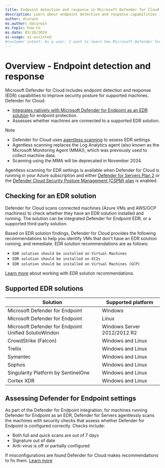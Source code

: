 ```yaml
---
title: Endpoint detection and response in Microsoft Defender for Cloud
description: Learn about endpoint detection and response capabilities in Microsoft Defender for Cloud
author: dcurwin
ms.author: dacurwin
ms.topic: how-to
ms.date: 03/18/2024
ai-usage: ai-assisted
#customer intent: As a user, I want to learn how Microsoft Defender for Cloud can help me to protect enterprise endpoints, improve endpoint posture, and respond to security threats.
---
```


# Overview - Endpoint detection and response

Microsoft Defender for Cloud includes endpoint detection and response (EDR) capabilities to improve security posture for supported machines. Defender for Cloud:

- [Integrates natively with Microsoft Defender for Endpoint as an EDR solution](integration-defender-for-endpoint.md) for endpoint protection. 
- Assesses whether machines are connected to a supported EDR solution.


> [!NOTE]
> - Defender for Cloud uses [agentless scanning](concept-agentless-data-collection.md) to assess EDR settings.
> - Agentless scanning replaces the Log Analytics agent (also known as the Microsoft Monitoring Agent (MMA)), which was previously used to collect machine data.
> - Scanning using the MMA will be deprecated in November 2024.


Agentless scanning for EDR settings is available when Defender for Cloud is running in your Azure subscription and either [Defender for Servers Plan 2](tutorial-enable-servers-plan.md) or the [Defender Cloud Security Posture Management (CSPM) plan](tutorial-enable-cspm-plan.md) is enabled. 

## Checking for an EDR solution

Defender for Cloud scans connected machines (Azure VMs and AWS/GCP machines) to check whether they have an EDR solution installed and running. The solution can be integrated Defender for Endpoint EDR, or a supported third-party solution.

Based on EDR solution findings, Defender for Cloud provides the following recommendations to help you identify VMs that don't have an EDR solution running, and remediate. EDR solution recommendations are as follows:

- `EDR solution should be installed on Virtual Machines`
- `EDR solution should be installed on EC2s`
- `EDR solution should be installed on Virtual Machines (GCP)`

[Learn more](endpoint-detection-response-solution-recommendations.md) about working with EDR solution recommendations.


## Supported EDR solutions

**Solution** | **Supported platform**
--- | ---
Microsoft Defender for Endpoint | Windows 
Microsoft Defender for Endpoint | Linux
Microsoft Defender for Endpoint Unified SolutioWindon | Windows Server 2012/2012 R2
CrowdStrike (Falcon) | Windows and Linux
Trellix	| Windows and Linux
Symantec | Windows and Linux
Sophos | Windows and Linux
Singularity Platform by SentinelOne	| Windows and Linux
Cortex XDR | Windows and Linux


## Assessing Defender for Endpoint settings

As part of the Defender for Endpoint integration, for machines running Defender for Endpoint as an EDR, Defender for Servers agentlessly scans the machines with security checks that assess whether Defender for Endpoint is configured correctly. Checks include:

- Both full and quick scans are out of 7 days
- Signature out of date
- Anti-virus is off or partially configured

If misconfigurations are found Defender for Cloud makes recommendations to fix them. [Learn more](ndpoint-detection-misconfiguration.md)

